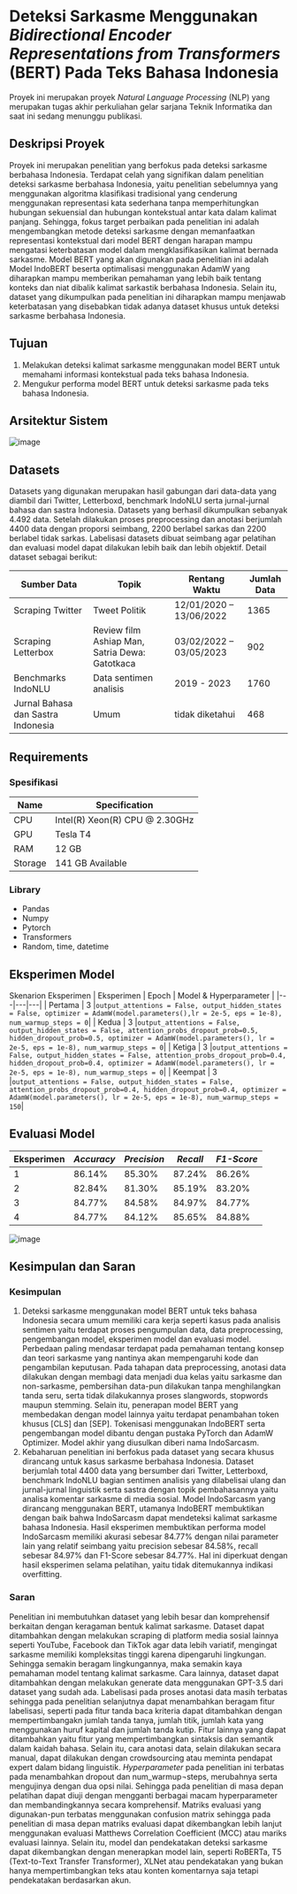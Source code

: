 # Deteksi Sarkasme Menggunakan _Bidirectional Encoder Representations from Transformers_ (BERT) Pada Teks Bahasa Indonesia 

Proyek ini merupakan proyek *Natural Language Processing* (NLP) yang merupakan tugas akhir perkuliahan gelar sarjana Teknik Informatika dan saat ini sedang menunggu publikasi.

## Deskripsi Proyek
Proyek ini merupakan penelitian yang berfokus pada deteksi sarkasme berbahasa Indonesia. Terdapat celah yang signifikan dalam penelitian deteksi sarkasme berbahasa Indonesia, yaitu penelitian sebelumnya yang menggunakan algoritma klasifikasi tradisional yang cenderung menggunakan representasi kata sederhana tanpa memperhitungkan hubungan sekuensial dan hubungan kontekstual antar kata dalam kalimat panjang. Sehingga, fokus target perbaikan pada penelitian ini adalah mengembangkan metode deteksi sarkasme dengan memanfaatkan representasi kontekstual dari model BERT dengan harapan mampu mengatasi keterbatasan model dalam mengklasifikasikan kalimat bernada sarkasme. Model BERT yang akan digunakan pada penelitian ini adalah Model IndoBERT beserta optimalisasi menggunakan AdamW yang diharapkan mampu memberikan pemahaman yang lebih baik tentang konteks dan niat dibalik kalimat sarkastik berbahasa Indonesia. Selain itu, dataset yang dikumpulkan pada penelitian ini diharapkan mampu menjawab keterbatasan yang disebabkan tidak adanya dataset khusus untuk deteksi sarkasme berbahasa Indonesia.

## Tujuan
1. Melakukan deteksi kalimat sarkasme menggunakan model BERT untuk memahami informasi kontekstual pada teks bahasa Indonesia.
2. Mengukur performa model BERT untuk deteksi sarkasme pada teks bahasa Indonesia. 

## Arsitektur Sistem 
![image](https://github.com/user-attachments/assets/cca14dba-34db-4b93-b18a-c29d23fe47a8)

## Datasets
Datasets yang digunakan merupakan hasil gabungan dari data-data yang diambil dari Twitter, Letterboxd, benchmark IndoNLU serta jurnal-jurnal bahasa dan sastra Indonesia. Datasets yang berhasil dikumpulkan sebanyak 4.492 data. Setelah dilakukan proses preprocessing dan anotasi berjumlah 4400 data dengan proporsi seimbang, 2200 berlabel sarkas dan 2200 berlabel tidak sarkas. Labelisasi datasets dibuat seimbang agar pelatihan dan evaluasi model dapat dilakukan lebih baik dan lebih objektif. Detail dataset sebagai berikut:

|            Sumber Data            |                    Topik                      |      Rentang Waktu      |  Jumlah Data  | 
|-----------------------------------|-----------------------------------------------|-------------------------|---------------|
| Scraping Twitter                  | Tweet Politik                                 | 12/01/2020 – 13/06/2022 | 1365          |
| Scraping Letterbox                | Review film Ashiap Man, Satria Dewa: Gatotkaca| 03/02/2022 – 03/05/2023 | 902           |
| Benchmarks IndoNLU                | Data sentimen analisis                        | 2019 - 2023             | 1760          |
| Jurnal Bahasa dan Sastra Indonesia| Umum                                          | tidak diketahui         | 468           |

## Requirements

### Spesifikasi
| Name          | Specification |
|---|---|
| CPU  | Intel(R) Xeon(R) CPU @ 2.30GHz |
| GPU    | Tesla T4 |
| RAM   | 12 GB |
| Storage   | 141 GB Available |

### Library
- Pandas
- Numpy
- Pytorch
- Transformers
- Random, time, datetime

## Eksperimen Model
Skenarion Eksperimen
| Eksperimen | Epoch | Model & Hyperparameter |
|---|---|---|
| Pertama  | 3 |`output_attentions = False, output_hidden_states = False, optimizer = AdamW(model.parameters(),lr = 2e-5, eps = 1e-8), num_warmup_steps = 0`|
| Kedua    | 3 |`output_attentions = False, output_hidden_states = False, attention_probs_dropout_prob=0.5, hidden_dropout_prob=0.5, optimizer = AdamW(model.parameters(), lr = 2e-5, eps = 1e-8), num_warmup_steps = 0`|
| Ketiga   | 3 |`output_attentions = False, output_hidden_states = False, attention_probs_dropout_prob=0.4, hidden_dropout_prob=0.4, optimizer = AdamW(model.parameters(), lr = 2e-5, eps = 1e-8), num_warmup_steps = 0`|
| Keempat  | 3 |`output_attentions = False, output_hidden_states = False, attention_probs_dropout_prob=0.4, hidden_dropout_prob=0.4, optimizer = AdamW(model.parameters(), lr = 2e-5, eps = 1e-8), num_warmup_steps = 150`|

## Evaluasi Model

| Eksperimen | _Accuracy_ | _Precision_ | _Recall_ | _F1-Score_ |
|---|---|---|---|---|
| 1  | 86.14% | 85.30% | 87.24% | 86.26% |
| 2  | 82.84% | 81.30% | 85.19% | 83.20% |
| 3  | 84.77% | 84.58% | 84.97% | 84.77% |
| 4  | 84.77% | 84.12% | 85.65% | 84.88% |

![image](https://github.com/user-attachments/assets/550fa04b-7136-4368-b47f-29b537971a04)

## Kesimpulan dan Saran

### Kesimpulan
1. Deteksi sarkasme menggunakan model BERT untuk teks bahasa Indonesia secara umum memiliki cara kerja seperti kasus pada analisis sentimen yaitu terdapat proses pengumpulan data, data preprocessing, pengembangan model, eksperimen model dan evaluasi model. Perbedaan paling mendasar terdapat pada pemahaman tentang konsep dan teori sarkasme yang nantinya akan mempengaruhi kode dan pengambilan keputusan. Pada tahapan data preprocessing, anotasi data dilakukan dengan membagi data menjadi dua kelas yaitu sarkasme dan non-sarkasme, pembersihan data-pun dilakukan tanpa menghilangkan tanda seru, serta tidak dilakukannya proses slangwords, stopwords maupun stemming. Selain itu, penerapan model BERT yang membedakan dengan model lainnya yaitu terdapat penambahan token khusus [CLS] dan [SEP]. Tokenisasi menggunakan IndoBERT serta pengembangan model dibantu dengan pustaka PyTorch dan AdamW Optimizer. Model akhir yang diusulkan diberi nama IndoSarcasm.
2. Kebaharuan penelitian ini berfokus pada dataset yang secara khusus dirancang untuk kasus sarkasme berbahasa Indonesia. Dataset berjumlah total 4400 data yang bersumber dari Twitter, Letterboxd, benchmark IndoNLU bagian sentimen analisis yang dilabelisai ulang dan jurnal-jurnal linguistik serta sastra dengan topik pembahasannya yaitu analisa komentar sarkasme di media sosial. Model IndoSarcasm yang dirancang menggunakan BERT, utamanya IndoBERT membuktikan dengan baik bahwa IndoSarcasm dapat mendeteksi kalimat sarkasme bahasa Indonesia. Hasil eksperimen membuktikan performa model IndoSarcasm memiliki akurasi sebesar 84.77% dengan nilai parameter lain yang relatif seimbang yaitu precision sebesar 84.58%, recall sebesar 84.97% dan F1-Score sebesar 84.77%. Hal ini diperkuat dengan hasil eksperimen selama pelatihan, yaitu tidak ditemukannya indikasi overfitting. 

### Saran
  Penelitian ini membutuhkan dataset yang lebih besar dan komprehensif berkaitan dengan keragaman bentuk kalimat sarkasme. Dataset dapat ditambahkan dengan melakukan scraping di platform media sosial lainnya seperti YouTube, Facebook dan TikTok agar data lebih variatif, mengingat sarkasme memiliki kompleksitas tinggi karena dipengaruhi lingkungan. Sehingga semakin beragam lingkungannya, maka semakin kaya pemahaman model tentang kalimat sarkasme. Cara lainnya, dataset dapat ditambahkan dengan melakukan generate data menggunakan GPT-3.5 dari dataset yang sudah ada.
  Labelisasi pada proses anotasi data masih terbatas sehingga pada penelitian selanjutnya dapat menambahkan beragam fitur labelisasi, seperti pada fitur tanda baca kriteria dapat ditambahkan dengan mempertimbangakn jumlah tanda tanya, jumlah titik, jumlah kata yang menggunakan huruf kapital dan jumlah tanda kutip. Fitur lainnya yang dapat ditambahkan yaitu fitur yang mempertimbangkan sintaksis dan semantik dalam kaidah bahasa. Selain itu, cara anotasi data, selain dilakukan secara manual, dapat dilakukan dengan crowdsourcing atau meminta pendapat expert dalam bidang linguistik.
  _Hyperparameter_ pada penelitian ini terbatas pada menambahkan dropout dan num_warmup¬steps, merubahnya serta mengujinya dengan dua opsi nilai. Sehingga pada penelitian di masa depan pelatihan dapat diuji dengan mengganti berbagai macam hyperparameter dan membandingkannya secara komprehensif. Matriks evaluasi yang digunakan-pun terbatas menggunakan confusion matrix sehingga pada penelitian di masa depan matriks evaluasi dapat dikembangkan lebih lanjut menggunakan evaluasi Matthews Correlation Coefficient (MCC) atau mariks evaluasi lainnya. Selain itu, model dan pendekatakan deteksi sarkasme dapat dikembangkan dengan menerapkan model lain, seperti RoBERTa, T5 (Text-to-Text Transfer Transformer), XLNet atau pendekatakan yang bukan hanya mempertimbangkan teks atau konten komentarnya saja tetapi pendekatakan berdasarkan akun.
